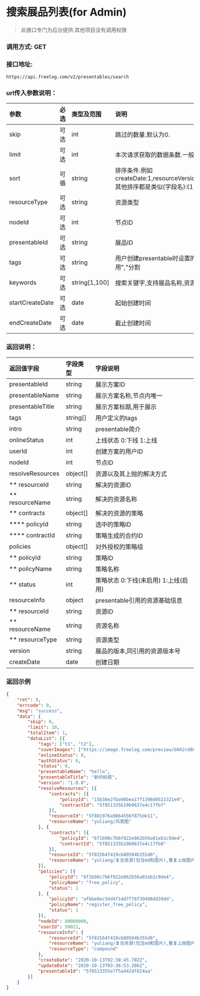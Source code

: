 # 搜索展品列表(for Admin)

> 此接口专门为后台提供.其他项目没有调用权限
>



### 调用方式: GET



### 接口地址:

```
https://api.freelog.com/v2/presentables/search
```



### url传入参数说明：

| 参数 | 必选 | 类型及范围 | 说明 |
| :--- | :--- | :--- | :--- |
| skip | 可选 | int  | 跳过的数量.默认为0. |
| limit | 可选| int  | 本次请求获取的数据条数.一般不允许超过100 |
| sort | 可循 | string | 排序条件.例如createDate:1,resourceVersions.createDate:-1 其他排序都是类似{字段名}:{1\|-1} |
| resourceType | 可选 | string | 资源类型 |
| nodeId | 可选 | int | 节点ID |
| presentableId | 可选 | string | 展品ID |
| tags | 可选 | string | 用户创建presentable时设置的自定义标签,多个用","分割 |
| keywords | 可选 | string[1,100] | 搜索关键字,支持展品名称,资源名称,节点名称 |
| startCreateDate | 可选 | date | 起始创建时间 |
| endCreateDate | 可选 | date | 截止创建时间 |



### 返回说明：

| 返回值字段 | 字段类型 | 字段说明 |
| :--- | :--- | :--- |
| presentableId | string | 展示方案ID |
| presentableName | string | 展示方案名称,节点内唯一 |
| presentableTitle | string | 展示方案标题,用于展示 |
| tags| string[] | 用户定义的tags |
| intro |string | presentable简介 |
| onlineStatus | int| 上线状态 0:下线 1:上线 |
| userId | int| 创建方案的用户ID |
| nodeId | int| 节点ID |
| resolveResources | object[] | 资源以及其上抛的解决方式|
| ** resourceId | string | 解决的资源ID |
| ** resourceName | string | 解决的资源名称 |
| ** contracts | object[] | 解决的资源的策略 |
| **** policyId | string | 选中的策略ID |
| **** contractId | string | 策略生成的合约ID |
| policies| object[]| 对外授权的策略组|
| ** policyId | string | 策略ID |
| ** policyName | string | 策略名称 |
| ** status | int | 策略状态 0:下线(未启用) 1:上线(启用) |
| resourceInfo| object | presentable引用的资源基础信息 |
| ** resourceId| string | 资源ID |
| ** resourceName| string | 资源名称 |
| ** resourceType| string | 资源类型 |
| version| string | 展品的版本,同引用的资源版本号 |
| createDate| date | 创建日期 |



### 返回示例

```json
{
	"ret": 0,
	"errcode": 0,
	"msg": "success",
	"data": {
		"skip": 0,
		"limit": 10,
		"totalItem": 1,
		"dataList": [{
			"tags": ["t1", "t2"],
			"coverImages": ["https://image.freelog.com/preview/b042cd88-cc9a-43fb-b8fb-1cae320b7977.jpg"],
			"onlineStatus": 0,
			"authStatus": 0,
			"status": 0,
			"presentableName": "hello",
			"presentableTitle": "新的标题",
			"version": "1.0.0",
			"resolveResources": [{
				"contracts": [{
					"policyId": "15b30e2fba98bea17f1398d0521321e9",
					"contractId": "5f851335b10b0637e4c17fb7"
				}],
				"resourceId": "5f801976a9864556f875de11",
				"resourceName": "yuliang/风景图"
			}, {
				"contracts": [{
					"policyId": "6f1b98c7b6f822e862b56a01eb1c9de4",
					"contractId": "5f851335b10b0637e4c17fb8"
				}],
				"resourceId": "5f81564f419cb80504b355d0",
				"resourceName": "yuliang/复合资源(包含md和图片),重复上抛图片(版本不同)"
			}],
			"policies": [{
				"policyId": "6f1b98c7b6f822e862b56a01eb1c9de4",
				"policyName": "free_policy",
				"status": 1
			}, {
				"policyId": "afbbe8ec54d4f14d7f76f39496dd39dd",
				"policyName": "register_free_policy",
				"status": 1
			}],
			"nodeId": 80000000,
			"userId": 50021,
			"resourceInfo": {
				"resourceId": "5f81564f419cb80504b355d0",
				"resourceName": "yuliang/复合资源(包含md和图片),重复上抛图片(版本不同)",
				"resourceType": "compound"
			},
			"createDate": "2020-10-13T02:38:45.702Z",
			"updateDate": "2020-10-13T03:36:53.286Z",
			"presentableId": "5f8513355e7f5a4424f824aa"
		}]
	}
}
```

